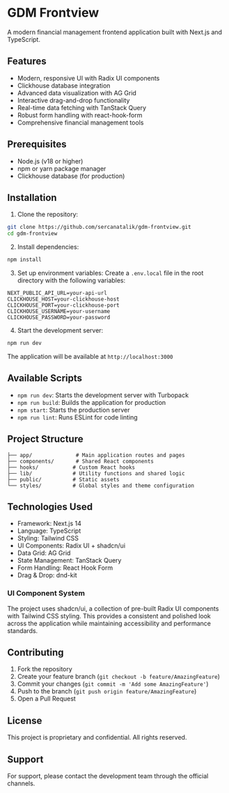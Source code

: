 # GDM Frontview

A modern financial management frontend application built with Next.js and TypeScript.

## Features

- Modern, responsive UI with Radix UI components
- Clickhouse database integration
- Advanced data visualization with AG Grid
- Interactive drag-and-drop functionality
- Real-time data fetching with TanStack Query
- Robust form handling with react-hook-form
- Comprehensive financial management tools

## Prerequisites

- Node.js (v18 or higher)
- npm or yarn package manager
- Clickhouse database (for production)

## Installation

1. Clone the repository:
```bash
git clone https://github.com/sercanatalik/gdm-frontview.git
cd gdm-frontview
```

2. Install dependencies:
```bash
npm install
```

3. Set up environment variables:
Create a `.env.local` file in the root directory with the following variables:
```
NEXT_PUBLIC_API_URL=your-api-url
CLICKHOUSE_HOST=your-clickhouse-host
CLICKHOUSE_PORT=your-clickhouse-port
CLICKHOUSE_USERNAME=your-username
CLICKHOUSE_PASSWORD=your-password
```

4. Start the development server:
```bash
npm run dev
```

The application will be available at `http://localhost:3000`

## Available Scripts

- `npm run dev`: Starts the development server with Turbopack
- `npm run build`: Builds the application for production
- `npm start`: Starts the production server
- `npm run lint`: Runs ESLint for code linting

## Project Structure

```
├── app/              # Main application routes and pages
├── components/       # Shared React components
├── hooks/           # Custom React hooks
├── lib/             # Utility functions and shared logic
├── public/          # Static assets
└── styles/          # Global styles and theme configuration
```

## Technologies Used

- Framework: Next.js 14
- Language: TypeScript
- Styling: Tailwind CSS
- UI Components: Radix UI + shadcn/ui
- Data Grid: AG Grid
- State Management: TanStack Query
- Form Handling: React Hook Form
- Drag & Drop: dnd-kit

### UI Component System
The project uses shadcn/ui, a collection of pre-built Radix UI components with Tailwind CSS styling. This provides a consistent and polished look across the application while maintaining accessibility and performance standards.

## Contributing

1. Fork the repository
2. Create your feature branch (`git checkout -b feature/AmazingFeature`)
3. Commit your changes (`git commit -m 'Add some AmazingFeature'`)
4. Push to the branch (`git push origin feature/AmazingFeature`)
5. Open a Pull Request

## License

This project is proprietary and confidential. All rights reserved.

## Support

For support, please contact the development team through the official channels.



